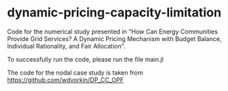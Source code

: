# dynamic-pricing-capacity-limitation
Code for the numerical study presented in "How Can Energy Communities Provide Grid Services? A Dynamic Pricing Mechanism with Budget Balance, Individual Rationality, and Fair Allocation".

To successfully run the code, please run the file main.jl

The code for the nodal case study is taken from https://github.com/wdvorkin/DP_CC_OPF
